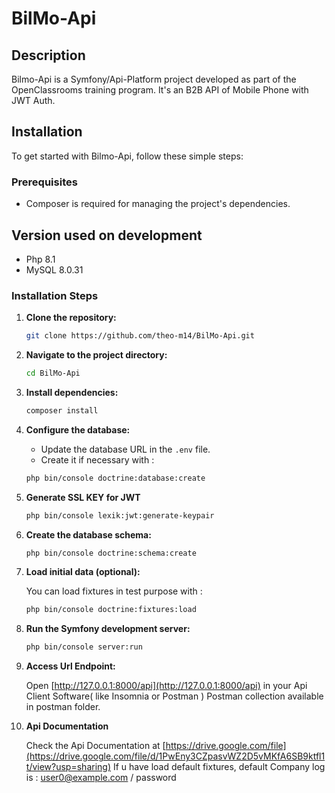 # BilMo-Api

## Description

Bilmo-Api is a Symfony/Api-Platform project developed as part of the OpenClassrooms training program. It's an B2B API of Mobile Phone with JWT Auth.

## Installation

To get started with Bilmo-Api, follow these simple steps:

### Prerequisites

- Composer is required for managing the project's dependencies.

## Version used on development

- Php 8.1
- MySQL 8.0.31

### Installation Steps

1. **Clone the repository:**

    ```bash
    git clone https://github.com/theo-m14/BilMo-Api.git
    ```

2. **Navigate to the project directory:**

    ```bash
    cd BilMo-Api
    ```

3. **Install dependencies:**

    ```bash
    composer install
    ```

4. **Configure the database:**

    - Update the database URL in the `.env` file.
    - Create it if necessary with :
      
     ```bash
    php bin/console doctrine:database:create
    ```

5. **Generate SSL KEY for JWT**

     ```bash
    php bin/console lexik:jwt:generate-keypair
    ```
   
6. **Create the database schema:**

    ```bash
    php bin/console doctrine:schema:create
    ```

7. **Load initial data (optional):**

    You can load fixtures in test purpose with :
   
    ```bash
    php bin/console doctrine:fixtures:load
    ```

9. **Run the Symfony development server:**

    ```bash
    php bin/console server:run
    ```

10. **Access Url Endpoint:**

    Open [http://127.0.0.1:8000/api](http://127.0.0.1:8000/api) in your Api Client Software( like Insomnia or Postman )
    Postman collection available in postman folder.

12. **Api Documentation**

    Check the Api Documentation at [https://drive.google.com/file](https://drive.google.com/file/d/1PwEny3CZpasvWZ2D5vMKfA6SB9ktfl1t/view?usp=sharing)
    If u have load default fixtures, default Company log is : user0@example.com / password
    
